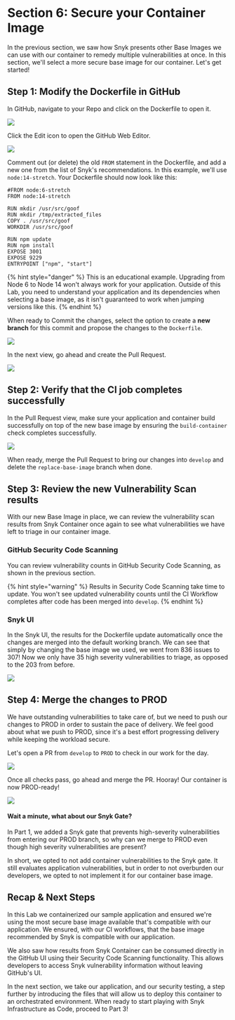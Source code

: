 # Section 6: Secure your Container Image

In the previous section, we saw how Snyk presents other Base Images we can use with our container to remedy multiple vulnerabilities at once. In this section, we'll select a more secure base image for our container. Let's get started!

## Step 1: Modify the Dockerfile in GitHub

In GitHub, navigate to your Repo and click on the Dockerfile to open it.

![](../../../../.gitbook/assets/gh-container-opendockerfile.png)

Click the Edit icon to open the GitHub Web Editor.

![](../../../../.gitbook/assets/gh-container-dockerfileedit.png)

Comment out \(or delete\) the old `FROM` statement in the Dockerfile, and add a new one from the list of Snyk's recommendations. In this example, we'll use `node:14-stretch`. Your Dockerfile should now look like this:

```text
#FROM node:6-stretch
FROM node:14-stretch

RUN mkdir /usr/src/goof
RUN mkdir /tmp/extracted_files
COPY . /usr/src/goof
WORKDIR /usr/src/goof

RUN npm update
RUN npm install
EXPOSE 3001
EXPOSE 9229
ENTRYPOINT ["npm", "start"]
```

{% hint style="danger" %}
This is an educational example. Upgrading from Node 6 to Node 14 won't always work for your application. Outside of this Lab, you need to understand your application and its dependencies when selecting a base image, as it isn't guaranteed to work when jumping versions like this. 
{% endhint %}

When ready to Commit the changes, select the option to create a **new branch** for this commit and propose the changes to the `Dockerfile`.

![](../../../../.gitbook/assets/gh-container-baseimagebranch.png)

In the next view, go ahead and create the Pull Request.

![](../../../../.gitbook/assets/gh-container-baseimagepr.png)

## Step 2: Verify that the CI job completes successfully

In the Pull Request view, make sure your application and container build successfully on top of the new base image by ensuring the `build-container` check completes successfully.

![](../../../../.gitbook/assets/gh-container-baseimageprchecks.png)

When ready, merge the Pull Request to bring our changes into `develop` and delete the `replace-base-image` branch when done.

## Step 3: Review the new Vulnerability Scan results

With our new Base Image in place, we can review the vulnerability scan results from Snyk Container once again to see what vulnerabilities we have left to triage in our container image.

### GitHub Security Code Scanning

You can review  vulnerability counts in GitHub Security Code Scanning, as shown in the previous section. 

{% hint style="warning" %}
Results in Security Code Scanning take time to update. You won't see updated vulnerability counts until the CI Workflow completes after code has been merged into `develop`. 
{% endhint %}

### Snyk UI

In the Snyk UI, the results for the Dockerfile update automatically once the changes are merged into the default working branch. We can see that simply by changing the base image we used, we went from 836 issues to 307! Now we only have 35 high severity vulnerabilities to triage, as opposed to the 203 from before.

![](../../../../.gitbook/assets/snyk-container-newbasevulns%20%281%29.png)

## Step 4: Merge the changes to PROD

We have outstanding vulnerabilities to take care of, but we need to push our changes to PROD in order to sustain the pace of delivery. We feel good about what we push to PROD, since it's a best effort progressing delivery while keeping the workload secure. 

Let's open a PR from `develop` to `PROD` to check in our work for the day.

![](../../../../.gitbook/assets/gh-container-prprod.png)

Once all checks pass, go ahead and merge the PR. Hooray! Our container is now PROD-ready! 

![](../../../../.gitbook/assets/gh-container-prodchecks.png)

#### Wait a minute, what about our Snyk Gate?

In Part 1, we added a Snyk gate that prevents high-severity vulnerabilities from entering our PROD branch, so why can we merge to PROD even though high severity vulnerabilities are present?

In short, we opted to not add container vulnerabilities to the Snyk gate. It still evaluates application vulnerabilities, but in order to not overburden our developers, we opted to not implement it for our container base image. 

## Recap & Next Steps

In this Lab we containerized our sample application and ensured we're using the most secure base image available that's compatible with our application. We ensured, with our CI workflows, that the base image recommended by Snyk is compatible with our application.

We also saw how results from Snyk Container can be consumed directly in the GitHub UI using their Security Code Scanning functionality. This allows developers to access Snyk vulnerability information without leaving GitHub's UI. 

In the next section, we take our application, and our security testing, a step further by introducing the files that will allow us to deploy this container to an orchestrated environment. When ready to start playing with Snyk Infrastructure as Code, proceed to Part 3! 

